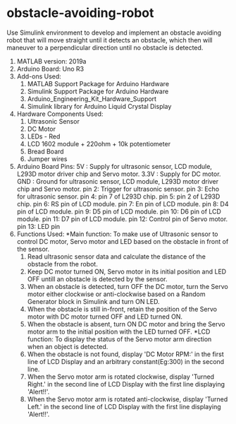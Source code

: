 # obstacle-avoiding-robot
Use Simulink environment to develop and implement an obstacle avoiding robot that will move straight until it detects an obstacle, which then will maneuver to a perpendicular direction until no obstacle is detected. 
1. MATLAB version: 2019a
2. Arduino Board: Uno R3
3. Add-ons Used:
   1. MATLAB Support Package for Arduino Hardware
   2. Simulink Support Package for Arduino Hardware
   3. Arduino_Engineering_Kit_Hardware_Support
   4. Simulink library for Arduino Liquid Crystal Display
4. Hardware Components Used:
   1. Ultrasonic Sensor 
   2. DC Motor
   3. LEDs - Red
   4. LCD 1602 module + 220ohm + 10k potentiometer
   5. Bread Board
   6. Jumper wires
5. Arduino Board Pins:
   5V   :  Supply for ultrasonic sensor, LCD module, L293D motor driver chip and Servo motor.
   3.3V :  Supply for DC motor.
   GND  :  Ground for ultrasonic sensor, LCD module, L293D motor driver chip and Servo motor.
   pin 2:  Trigger for ultrasonic sensor.
   pin 3:  Echo for ultrasonic sensor.
   pin 4:  pin 7 of L293D chip.
   pin 5:  pin 2 of L293D chip.
   pin 6:  RS pin of LCD module.
   pin 7:  En pin of LCD module. 
   pin 8:  D4 pin of LCD module.
   pin 9:  D5 pin of LCD module.
   pin 10: D6 pin of LCD module. 
   pin 11: D7 pin of LCD module.
   pin 12: Control pin of Servo motor.
   pin 13: LED pin
6. Functions Used:
   *Main function: To make use of Ultrasonic sensor to control DC motor, Servo motor and LED based on the obstacle in front of the sensor.
   1. Read ultrasonic sensor data and calculate the distance of the obstacle from the robot.
   2. Keep DC motor turned ON, Servo motor in its initial position and LED OFF untill an obstacle is detected by the sensor.
   3. When an obstacle is detected, turn OFF the DC motor, turn the Servo motor either clockwise or anti-clockwise based on a Random Generator block in Simulink and turn ON LED.
   4. When the obstacle is still in-front, retain the position of the Servo motor with DC motor turned OFF and LED turned ON.
   5. When the obstacle is absent, turn ON DC motor and bring the Servo motor arm to the initial position with the LED turned OFF.
   *LCD function: To display the status of the Servo motor arm direction when an object is detected.
   1. When the obstacle is not found, display 'DC Motor RPM:' in the first line of LCD Display and an arbitrary constant(Eg:300) in the second line.
   2. When the Servo motor arm is rotated clockwise, display 'Turned Right.' in the second line of LCD Display with the first line displaying 'Alert!!'.
   3. When the Servo motor arm is rotated anti-clockwise, display 'Turned Left.' in the second line of LCD Display with the first line displaying 'Alert!!'.



